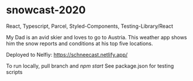 # snowcast-2020
React, Typescript, Parcel, Styled-Components, Testing-Library/React

My Dad is an avid skier and loves to go to Austria. This weather app shows him the snow reports and conditions at his top five locations.

Deployed to Nelfiy: https://schneecast.netlify.app/

To run locally, pull branch and _npm start_
See package.json for testing scripts
